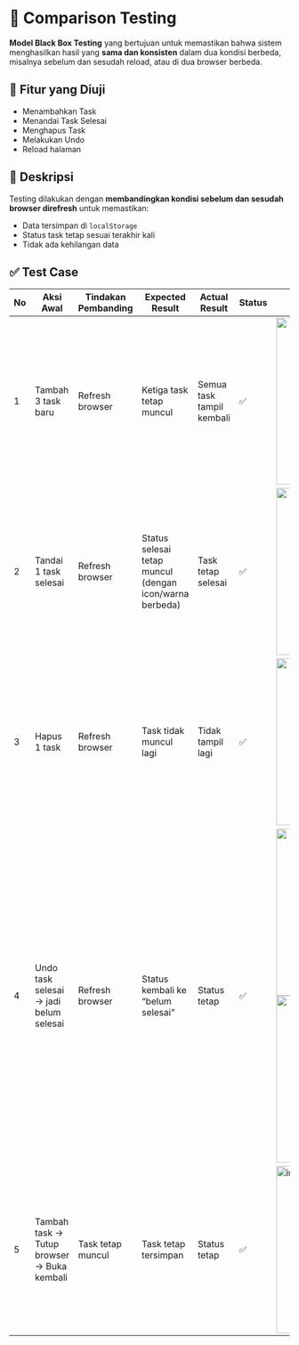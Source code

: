 # 🧪 Comparison Testing

**Model Black Box Testing** yang bertujuan untuk memastikan bahwa sistem menghasilkan hasil yang **sama dan konsisten** dalam dua kondisi berbeda, misalnya sebelum dan sesudah reload, atau di dua browser berbeda.

## 🎯 Fitur yang Diuji
- Menambahkan Task
- Menandai Task Selesai
- Menghapus Task
- Melakukan Undo
- Reload halaman

## 🧾 Deskripsi
Testing dilakukan dengan **membandingkan kondisi sebelum dan sesudah browser direfresh** untuk memastikan:
- Data tersimpan di `localStorage`
- Status task tetap sesuai terakhir kali
- Tidak ada kehilangan data

## ✅ Test Case

| No | Aksi Awal | Tindakan Pembanding | Expected Result | Actual Result | Status | Bukti Gambar |
|----|-----------|----------------------|------------------|----------------|--------|---------------|
| 1 | Tambah 3 task baru | Refresh browser | Ketiga task tetap muncul | Semua task tampil kembali | ✅ | <img width="300" src="https://github.com/user-attachments/assets/ffbc02d6-f0e3-4452-b34e-25b7a75899fe" /> |
| 2 | Tandai 1 task selesai | Refresh browser | Status selesai tetap muncul (dengan icon/warna berbeda) | Task tetap selesai | ✅ | <img width="300" src="https://github.com/user-attachments/assets/5fc1d5e9-2104-460b-a71e-116eedd83d74" /> |
| 3 | Hapus 1 task | Refresh browser | Task tidak muncul lagi | Tidak tampil lagi | ✅ | <img width="300" src="https://github.com/user-attachments/assets/6ce87bab-5967-486b-b27c-4d9ba2286b37" /> |
| 4 | Undo task selesai → jadi belum selesai | Refresh browser | Status kembali ke “belum selesai” | Status tetap | ✅ | <img width="300" src="https://github.com/user-attachments/assets/21690618-f166-408b-b8c3-e2c4fc02f32e" /> <img width="300" src="https://github.com/user-attachments/assets/06cb2854-f45b-45a8-a7a3-cf8de22d2a13" /> |
| 5 | Tambah task → Tutup browser → Buka kembali | Task tetap muncul |  Task tetap tersimpan |Status tetap | ✅ |<img width="300" alt="image" src="https://github.com/user-attachments/assets/fdb72cd0-9774-4d36-8a8d-64c5addafbae" />
